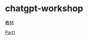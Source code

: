 # chatgpt-workshop

[教材](https://hackmd.io/@ChQHS0vLSe25k41DLXDX7w/SJsIFvjX2)

[Part1](https://hackmd.io/@mrkiwi25/SyyUplIX2)
